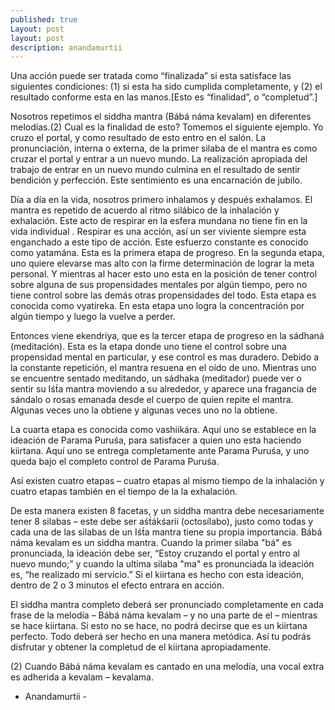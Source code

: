 ```yaml
---
published: true
Layout: post
layout: post
description: anandamurtii
---
```


Una acción puede ser tratada como “finalizada” si esta satisface las siguientes condiciones: (1) si esta ha sido cumplida completamente, y (2) el resultado conforme esta en las manos.[Esto es “finalidad”, o “completud”.]

Nosotros repetimos el siddha mantra (Bábá náma kevalam) en diferentes melodías.(2) Cual es la finalidad de esto? Tomemos el siguiente ejemplo. Yo cruzo el portal, y como resultado de esto entro en el salón. La pronunciación, interna o externa, de la primer silaba de el mantra es como cruzar el portal y entrar a un nuevo mundo. La realización apropiada del trabajo de entrar en un nuevo mundo culmina en el resultado de sentir bendición y perfección. Este sentimiento es una encarnación de jubilo.

Día a día en la vida, nosotros primero inhalamos y después exhalamos. El mantra es repetido de acuerdo al ritmo silábico de la inhalación y exhalación. Este acto de respirar en la esfera mundana no tiene fin en la vida individual . Respirar es una acción, así un ser viviente siempre esta enganchado a este tipo de acción. Este esfuerzo constante es conocido como yatamána. Esta es la primera etapa de progreso. En la segunda etapa, uno quiere elevarse mas alto con la firme determinación de lograr la meta personal. Y mientras al hacer esto uno esta en la posición de tener control sobre alguna de sus propensidades mentales por algún tiempo, pero no tiene control sobre las demás otras propensidades del todo. Esta etapa es conocida como vyatireka. En esta etapa uno logra la concentración por algún tiempo y luego la vuelve a perder.

Entonces viene ekendriya, que es la tercer etapa de progreso en la sádhaná (meditación). Esta es la etapa donde uno tiene el control sobre una propensidad mental en particular, y ese control es mas duradero. Debido a la constante repetición, el mantra resuena en el oído de uno. Mientras uno se encuentre sentado meditando, un sádhaka (meditador) puede ver o sentir su Iśt́a mantra moviendo a su alrededor, y aparece una fragancia de sándalo o rosas emanada desde el cuerpo de quien repite el mantra. Algunas veces uno la obtiene y algunas veces uno no la obtiene.

La cuarta etapa es conocida como vashiikára. Aquí uno se establece en la ideación de Parama Puruśa, para satisfacer a quien uno esta haciendo kiirtana. Aquí uno se entrega completamente ante Parama Puruśa, y uno queda bajo el completo control de Parama Puruśa.

Así existen cuatro etapas – cuatro etapas al mismo tiempo de la inhalación y cuatro etapas también en el tiempo de la la exhalación.

De esta manera existen 8 facetas, y un siddha mantra debe necesariamente tener 8 silabas – este debe ser aśt́ákśarii (octosílabo), justo como todas y cada una de las silabas de un Iśt́a mantra tiene su propia importancia. Bábá náma kevalam es un siddha mantra. Cuando la primer silaba "bá" es pronunciada, la ideación debe ser, “Estoy cruzando el portal y entro al nuevo mundo;” y cuando la ultima silaba "ma" es pronunciada la ideación es, “he realizado mi servicio.” Si el kiirtana es hecho con esta ideación, dentro de 2 o 3 minutos el efecto entrara en acción.

El siddha mantra completo deberá ser pronunciado completamente en cada frase de la melodía – Bábá náma kevalam – y no una parte de el – mientras se hace kiirtana. Si esto no se hace, no podrá decirse que es un kiirtana perfecto. Todo deberá ser hecho en una manera metódica. Así tu podrás disfrutar y obtener la completud de el kiirtana apropiadamente.


(2) Cuando Bábá náma kevalam es cantado en una melodía, una vocal extra es adherida a kevalam – kevalama. 

- Anandamurtii -

